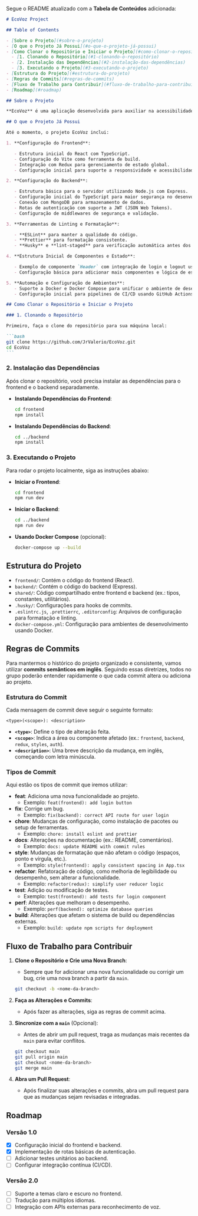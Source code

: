 Segue o README atualizado com a **Tabela de Conteúdos** adicionada:

````markdown
# EcoVoz Project

## Table of Contents

- [Sobre o Projeto](#sobre-o-projeto)
- [O que o Projeto Já Possui](#o-que-o-projeto-já-possui)
- [Como Clonar o Repositório e Iniciar o Projeto](#como-clonar-o-repositório-e-iniciar-o-projeto)
  - [1. Clonando o Repositório](#1-clonando-o-repositório)
  - [2. Instalação das Dependências](#2-instalação-das-dependências)
  - [3. Executando o Projeto](#3-executando-o-projeto)
- [Estrutura do Projeto](#estrutura-do-projeto)
- [Regras de Commits](#regras-de-commits)
- [Fluxo de Trabalho para Contribuir](#fluxo-de-trabalho-para-contribuir)
- [Roadmap](#roadmap)

## Sobre o Projeto

**EcoVoz** é uma aplicação desenvolvida para auxiliar na acessibilidade e comunicação de pessoas com deficiência. O projeto faz parte do Hackathon Autismo Tech 2024 e visa criar uma solução inclusiva e eficiente.

## O que o Projeto Já Possui

Até o momento, o projeto EcoVoz inclui:

1. **Configuração do Frontend**:

   - Estrutura inicial do React com TypeScript.
   - Configuração do Vite como ferramenta de build.
   - Integração com Redux para gerenciamento de estado global.
   - Configuração inicial para suporte a responsividade e acessibilidade.

2. **Configuração do Backend**:

   - Estrutura básica para o servidor utilizando Node.js com Express.
   - Configuração inicial do TypeScript para maior segurança no desenvolvimento.
   - Conexão com MongoDB para armazenamento de dados.
   - Rotas de autenticação com suporte a JWT (JSON Web Tokens).
   - Configuração de middlewares de segurança e validação.

3. **Ferramentas de Linting e Formatação**:

   - **ESLint** para manter a qualidade do código.
   - **Prettier** para formatação consistente.
   - **Husky** e **lint-staged** para verificação automática antes dos commits.

4. **Estrutura Inicial de Componentes e Estado**:

   - Exemplo de componente `Header` com integração de login e logout usando Redux.
   - Configuração básica para adicionar mais componentes e lógica de estado.

5. **Automação e Configuração de Ambientes**:
   - Suporte a Docker e Docker Compose para unificar o ambiente de desenvolvimento.
   - Configuração inicial para pipelines de CI/CD usando GitHub Actions.

## Como Clonar o Repositório e Iniciar o Projeto

### 1. Clonando o Repositório

Primeiro, faça o clone do repositório para sua máquina local:

```bash
git clone https://github.com/JrValerio/EcoVoz.git
cd EcoVoz
```
````

### 2. Instalação das Dependências

Após clonar o repositório, você precisa instalar as dependências para o frontend e o backend separadamente.

- **Instalando Dependências do Frontend**:

  ```bash
  cd frontend
  npm install
  ```

- **Instalando Dependências do Backend**:

  ```bash
  cd ../backend
  npm install
  ```

### 3. Executando o Projeto

Para rodar o projeto localmente, siga as instruções abaixo:

- **Iniciar o Frontend**:

  ```bash
  cd frontend
  npm run dev
  ```

- **Iniciar o Backend**:

  ```bash
  cd ../backend
  npm run dev
  ```

- **Usando Docker Compose** (opcional):

  ```bash
  docker-compose up --build
  ```

## Estrutura do Projeto

- `frontend/`: Contém o código do frontend (React).
- `backend/`: Contém o código do backend (Express).
- `shared/`: Código compartilhado entre frontend e backend (ex.: tipos, constantes, utilitários).
- `.husky/`: Configurações para hooks de commits.
- `.eslintrc.js`, `.prettierrc`, `.editorconfig`: Arquivos de configuração para formatação e linting.
- `docker-compose.yml`: Configuração para ambientes de desenvolvimento usando Docker.

## Regras de Commits

Para mantermos o histórico do projeto organizado e consistente, vamos utilizar **commits semânticos em inglês**. Seguindo essas diretrizes, todos no grupo poderão entender rapidamente o que cada commit altera ou adiciona ao projeto.

### Estrutura do Commit

Cada mensagem de commit deve seguir o seguinte formato:

```
<type>(<scope>): <description>
```

- **`<type>`**: Define o tipo de alteração feita.
- **`<scope>`**: Indica a área ou componente afetado (ex.: `frontend`, `backend`, `redux`, `styles`, `auth`).
- **`<description>`**: Uma breve descrição da mudança, em inglês, começando com letra minúscula.

### Tipos de Commit

Aqui estão os tipos de commit que iremos utilizar:

- **feat**: Adiciona uma nova funcionalidade ao projeto.
  - Exemplo: `feat(frontend): add login button`
- **fix**: Corrige um bug.
  - Exemplo: `fix(backend): correct API route for user login`
- **chore**: Mudanças de configuração, como instalação de pacotes ou setup de ferramentas.
  - Exemplo: `chore: install eslint and prettier`
- **docs**: Alterações na documentação (ex.: README, comentários).
  - Exemplo: `docs: update README with commit rules`
- **style**: Mudanças de formatação que não afetam o código (espaços, ponto e vírgula, etc.).
  - Exemplo: `style(frontend): apply consistent spacing in App.tsx`
- **refactor**: Refatoração de código, como melhoria de legibilidade ou desempenho, sem alterar a funcionalidade.
  - Exemplo: `refactor(redux): simplify user reducer logic`
- **test**: Adição ou modificação de testes.
  - Exemplo: `test(frontend): add tests for login component`
- **perf**: Alterações que melhoram o desempenho.
  - Exemplo: `perf(backend): optimize database queries`
- **build**: Alterações que afetam o sistema de build ou dependências externas.
  - Exemplo: `build: update npm scripts for deployment`

## Fluxo de Trabalho para Contribuir

1. **Clone o Repositório e Crie uma Nova Branch**:

   - Sempre que for adicionar uma nova funcionalidade ou corrigir um bug, crie uma nova branch a partir da `main`.

   ```bash
   git checkout -b <nome-da-branch>
   ```

2. **Faça as Alterações e Commits**:

   - Após fazer as alterações, siga as regras de commit acima.

3. **Sincronize com a `main`** (Opcional):

   - Antes de abrir um pull request, traga as mudanças mais recentes da `main` para evitar conflitos.

   ```bash
   git checkout main
   git pull origin main
   git checkout <nome-da-branch>
   git merge main
   ```

4. **Abra um Pull Request**:
   - Após finalizar suas alterações e commits, abra um pull request para que as mudanças sejam revisadas e integradas.

## Roadmap

### Versão 1.0

- [x] Configuração inicial do frontend e backend.
- [x] Implementação de rotas básicas de autenticação.
- [ ] Adicionar testes unitários ao backend.
- [ ] Configurar integração contínua (CI/CD).

### Versão 2.0

- [ ] Suporte a temas claro e escuro no frontend.
- [ ] Tradução para múltiplos idiomas.
- [ ] Integração com APIs externas para reconhecimento de voz.

```

```
